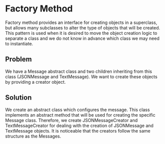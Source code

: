 # Factory Method

Factory method provides an interface for creating objects in a superclass,
but allows many subclasses to alter the type of objects that will be created. This pattern is used when it is
desired to move the object creation logic to separate a class and we do not know in advance which class we 
may need to instantiate.

## Problem

We have a Message abstract class and two children inheriting from this class (JSONMessage and TextMessage). 
We want to create these objects by providing a creator object.

## Solution

We create an abstract class which configures the message. This class implements an abstract method that 
will be used for creating the specific Message class. Therefore, we create JSONMessageCreator and
TextMessageCreator for dealing with the creation of JSONMessage and TextMessage objects. It is noticeable
that the creators follow the same structure as the Messages.